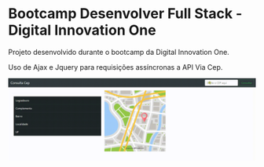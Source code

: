 <h1>
 Bootcamp Desenvolver Full Stack - Digital Innovation One
</h1>


Projeto desenvolvido durante o bootcamp da Digital Innovation One.

Uso de Ajax e Jquery para requisições assíncronas a API Via Cep.


![](https://github.com/gabipires/API_ViaCep/blob/master/img/20200716_203516.gif)







